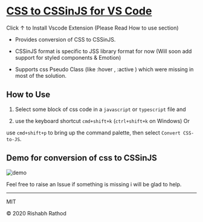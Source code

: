 
# [CSS to CSSinJS for VS Code](https://marketplace.visualstudio.com/items?itemName=rishabh-rathod.css-to-js)

Click ↑ to Install Vscode Extension (Please Read How to use section)

* Provides conversion of CSS to CSSinJS.

* CSSinJS format is specific to JSS library format for now (Will soon add support for styled components & Emotion)

* Supports css Pseudo Class (like :hover , :active ) which were missing in most of the solution.

## How to Use 

1. Select some block of css code in a `javascript` or `typescript` file and

2. use the keyboard shortcut `cmd+shift+k` (`ctrl+shift+k` on Windows)
   Or

use `cmd+shift+p` to bring up the command palette, then select `Convert CSS-to-JS`.

## Demo for conversion of css to CSSinJS

![demo](https://user-images.githubusercontent.com/53012197/93563270-2d1cbe80-f9a5-11ea-81eb-6644f4de2227.gif)


Feel free to raise an Issue if something is missing i will be glad to help.

---

MIT

© 2020 Rishabh Rathod
